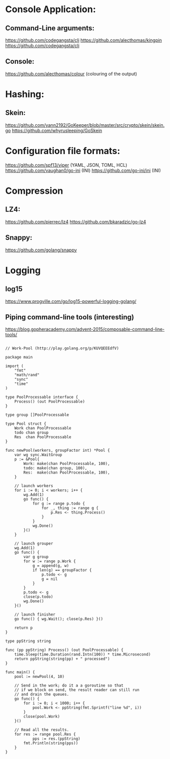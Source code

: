# Console Application:

## Command-Line arguments:
    
https://github.com/codegangsta/cli
https://github.com/alecthomas/kingpin
https://github.com/codegangsta/cli
    
## Console:
https://github.com/alecthomas/colour (colouring of the output)


# Hashing:

## Skein:
    
https://github.com/yann2192/GoKeeper/blob/master/src/crypto/skein/skein.go
https://github.com/whyrusleeping/GoSkein

# Configuration file formats:

https://github.com/spf13/viper     (YAML, JSON, TOML, HCL)
https://github.com/vaughan0/go-ini (INI)
https://github.com/go-ini/ini      (INI)


# Compression

## LZ4:

https://github.com/pierrec/lz4
https://github.com/bkaradzic/go-lz4

## Snappy:

https://github.com/golang/snappy


# Logging

## log15

https://www.progville.com/go/log15-powerful-logging-golang/

## Piping command-line tools (interesting)

https://blog.gopheracademy.com/advent-2015/composable-command-line-tools/


```

// Work-Pool (http://play.golang.org/p/KUVQEEEdfV)

package main

import (
	"fmt"
	"math/rand"
	"sync"
	"time"
)

type PoolProcessable interface {
	Process() (out PoolProcessable)
}

type group []PoolProcessable

type Pool struct {
	Work chan PoolProcessable
	todo chan group
	Res  chan PoolProcessable
}

func newPool(workers, groupFactor int) *Pool {
	var wg sync.WaitGroup
	p := &Pool{
		Work: make(chan PoolProcessable, 100),
		todo: make(chan group, 100),
		Res:  make(chan PoolProcessable, 100),
	}

	// launch workers
	for i := 0; i < workers; i++ {
		wg.Add(1)
		go func() {
			for g := range p.todo {
				for _, thing := range g {
					p.Res <- thing.Process()
				}
			}
			wg.Done()
		}()
	}

	// launch grouper
	wg.Add(1)
	go func() {
		var g group
		for w := range p.Work {
			g = append(g, w)
			if len(g) == groupFactor {
				p.todo <- g
				g = nil
			}
		}
		p.todo <- g
		close(p.todo)
		wg.Done()
	}()

	// launch finisher
	go func() { wg.Wait(); close(p.Res) }()

	return p
}

type ppString string

func (pp ppString) Process() (out PoolProcessable) {
	time.Sleep(time.Duration(rand.Intn(100)) * time.Microsecond)
	return ppString(string(pp) + " processed")
}

func main() {
	pool := newPool(4, 10)

	// Send in the work; do it a a goroutine so that
	// if we block on send, the result reader can still run
	// and drain the queues.
	go func() {
		for i := 0; i < 1000; i++ {
			pool.Work <- ppString(fmt.Sprintf("line %d", i))
		}
		close(pool.Work)
	}()

	// Read all the results.
	for res := range pool.Res {
	        pps := res.(ppString)
		fmt.Println(string(pps))
	}
}
```



